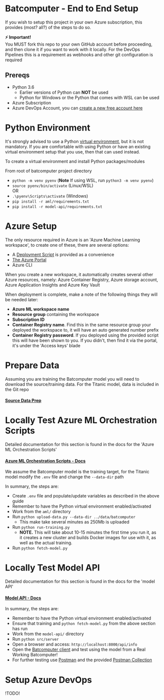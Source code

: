 # Batcomputer - End to End Setup

If you wish to setup this project in your own Azure subscription, this provides (most? all?) of the steps to do so.  

**⚡ Important!**  
You MUST fork this repo to your own GitHub account before proceeding, and then clone it if you want to work with it locally. For the DevOps Pipelines this is a requirement as webhooks and other git configuration is required

## Prereqs
- Python 3.6 
  - Earlier versions of Python can **NOT** be used
  - Python for Windows or the Python that comes with WSL can be used
- Azure Subscription
- Azure DevOps Account, you can [create a new free account here](https://azure.microsoft.com/en-gb/services/devops/)


# Python Environment
It's strongly advised to use a Python [virtual environment](https://docs.python.org/3.6/tutorial/venv.html), but it is not mandatory. If you are comfortable with using Python or have an existing virtual environment setup that you use, then that can used instead.

To create a virtual environment and install Python packages/modules  

From root of batcomputer project directory
- `python -m venv pyenv` (**Note** If using WSL, run `python3 -m venv pyenv`)
- `source pyenv/bin/activate` (Linux/WSL)  
  OR
- `.\pyenv\Scripts\activate` (Windows)
- `pip install -r aml/requirements.txt`
- `pip install -r model-api/requirements.txt`


# Azure Setup
The only resource required in Azure is an 'Azure Machine Learning workspace', to create one of these, there are several options:

- A [Deployment Script](../azure/aml-script) is provided as a convenience
- [The Azure Portal](https://docs.microsoft.com/en-us/azure/machine-learning/service/quickstart-get-started#create-a-workspace)
- Azure CLI

When you create a new workspace, it automatically creates several other Azure resources, namely: Azure Container Registry, Azure storage account, Azure Application Insights and Azure Key Vault

When deployment is complete, make a note of the following things they will be needed later:

- **Azure ML workspace name**
- **Resource group** containing the workspace
- **Subscription ID**
- **Container Registry name**. Find this in the same resource group your deployed the workspace to, it will have an auto generated number prefix
- **Container Registry password**. If you deployed using the provided script this will have been shown to you. If you didn't, then find it via the portal, it's under the 'Access keys' blade


# Prepare Data
Assuming you are training the Batcomputer model you will need to download the source/training data. For the Titanic model, data is included in the Git repo

#### [Source Data Prep](../data)


# Locally Test Azure ML Orchestration Scripts
Detailed documentation for this section is found in the docs for the 'Azure ML Orchestration Scripts'

#### [Azure ML Orchestration Scripts - Docs](../aml)

We assume the Batcomputer model is the training target, for the Titanic model modify the `.env` file and change the `--data-dir` path

In summary, the steps are:
- Create `.env` file and populate/update variables as described in the above guide
- Remember to have the Python virtual environment enabled/activated
- Work from the `aml/` directory
- Run `python upload-data.py --data-dir ../data/batcomputer`  
  - This make take several minutes as 250Mb is uploaded
- Run `python run-training.py`
  - **NOTE.** This will take about 10-15 minutes the first time you run it, as it creates a new cluster and builds Docker images for use with it, as well as the actual training.
- Run `python fetch-model.py`
 

# Locally Test Model API
Detailed documentation for this section is found in the docs for the 'model API'

#### [Model API - Docs](../model-api)

In summary, the steps are:
- Remember to have the Python virtual environment enabled/activated
- Ensure that training and `python fetch-model.py` from the above section has run
- Work from the `model-api/` directory
- Run `python src/server`
- Open a browser and access: `http://localhost:8000/api/info`
- Open the [Batcomputer client](../batclient) and test using the model from a Real Working Batcomputer!
- For further testing use [Postman](https://www.getpostman.com/) and the provided [Postman Collection](../tests)


# Setup Azure DevOps

!TODO!